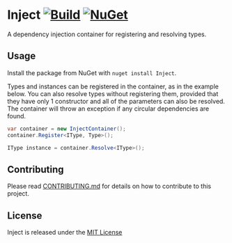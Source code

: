 # Inject [![Build](https://img.shields.io/github/workflow/status/robertcoltheart/Inject/build?style=flat-square)](https://github.com/robertcoltheart/Inject/actions?query=workflow:build) [![NuGet](https://img.shields.io/nuget/v/Inject.svg?style=flat-square)](https://www.nuget.org/packages/Inject)

A dependency injection container for registering and resolving types.

## Usage
Install the package from NuGet with `nuget install Inject`.

Types and instances can be registered in the container, as in the example below. You can also resolve types without registering them, provided that they have only 1 constructor and all of the parameters can also be resolved. The container will throw an exception if any circular dependencies are found.

```csharp
var container = new InjectContainer();
container.Register<IType, Type>();

IType instance = container.Resolve<IType>();
```

## Contributing
Please read [CONTRIBUTING.md](CONTRIBUTING.md) for details on how to contribute to this project.

## License
Inject is released under the [MIT License](LICENSE)

